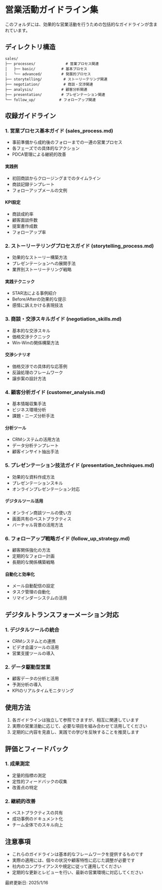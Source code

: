 # 営業活動ガイドライン集

このフォルダには、効果的な営業活動を行うための包括的なガイドラインが含まれています。

## ディレクトリ構造
```
sales/
├── processes/              # 営業プロセス関連
│   ├── basic/            # 基本プロセス
│   └── advanced/         # 発展的プロセス
├── storytelling/          # ストーリーテリング関連
├── negotiation/           # 商談・交渉関連
├── analysis/             # 顧客分析関連
├── presentation/         # プレゼンテーション関連
└── follow_up/           # フォローアップ関連
```

## 収録ガイドライン

### 1. 営業プロセス基本ガイド (sales_process.md)
- 事前準備から成約後のフォローまでの一連の営業プロセス
- 各フェーズでの具体的なアクション
- PDCA管理による継続的改善

#### 実践例
- 初回商談からクロージングまでのタイムライン
- 商談記録テンプレート
- フォローアップメールの文例

#### KPI設定
- 商談成約率
- 顧客面談件数
- 提案書作成数
- フォローアップ率

### 2. ストーリーテリングプロセスガイド (storytelling_process.md)
- 効果的なストーリー構築方法
- プレゼンテーションへの展開手法
- 業界別ストーリーテリング戦略

#### 実践テクニック
- STAR法による事例紹介
- Before/Afterの効果的な提示
- 感情に訴えかける表現技法

### 3. 商談・交渉スキルガイド (negotiation_skills.md)
- 基本的な交渉スキル
- 価格交渉テクニック
- Win-Winの関係構築方法

#### 交渉シナリオ
- 価格交渉での具体的な応答例
- 反論処理のフレームワーク
- 譲歩案の設計方法

### 4. 顧客分析ガイド (customer_analysis.md)
- 基本情報収集手法
- ビジネス環境分析
- 課題・ニーズ分析手法

#### 分析ツール
- CRMシステムの活用方法
- データ分析テンプレート
- 顧客インサイト抽出手法

### 5. プレゼンテーション技法ガイド (presentation_techniques.md)
- 効果的な資料作成方法
- プレゼンテーションスキル
- オンラインプレゼンテーション対応

#### デジタルツール活用
- オンライン商談ツールの使い方
- 画面共有のベストプラクティス
- バーチャル背景の活用方法

### 6. フォローアップ戦略ガイド (follow_up_strategy.md)
- 顧客関係強化の方法
- 定期的なフォロー計画
- 長期的な関係構築戦略

#### 自動化と効率化
- メール自動配信の設定
- タスク管理の自動化
- リマインダーシステムの活用

## デジタルトランスフォーメーション対応

### 1. デジタルツールの統合
- CRMシステムとの連携
- ビデオ会議ツールの活用
- 営業支援ツールの導入

### 2. データ駆動型営業
- 顧客データの分析と活用
- 予測分析の導入
- KPIのリアルタイムモニタリング

## 使用方法

1. 各ガイドラインは独立して参照できますが、相互に関連しています
2. 実際の営業活動に応じて、必要な項目を組み合わせて活用してください
3. 定期的に内容を見直し、実践での学びを反映することを推奨します

## 評価とフィードバック

### 1. 成果測定
- 定量的指標の測定
- 定性的フィードバックの収集
- 改善点の特定

### 2. 継続的改善
- ベストプラクティスの共有
- 成功事例のドキュメント化
- チーム全体でのスキル向上

## 注意事項

- これらのガイドラインは基本的なフレームワークを提供するものです
- 実際の適用には、個々の状況や顧客特性に応じた調整が必要です
- 社内のコンプライアンスや規定に従って運用してください
- 定期的な更新とレビューを行い、最新の営業環境に対応してください

最終更新日: 2025/1/16
